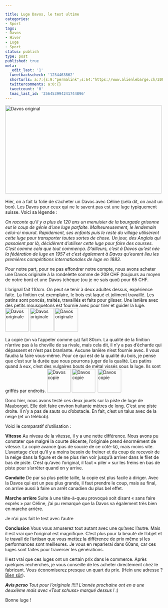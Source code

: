 ```yaml
---

title: Luge Davos, le test ultime
categories:
- Sport
tags:
- Davos
- Hiver
- Luge
- Sport
status: publish
type: post
published: true
meta:
  _edit_last: '1'
  tweetbackscheck: '1234463862'
  shorturls: a:7:{s:9:"permalink";s:64:"https://www.alienlebarge.ch/2009/01/18/luge-davos-le-test-ultime/";s:7:"tinyurl";s:25:"https://tinyurl.com/akesvt";s:4:"isgd";s:17:"https://is.gd/ilmv";s:5:"bitly";s:20:"https://bit.ly/32RySQ";s:5:"snipr";s:22:"https://snipr.com/ba78b";s:5:"snurl";s:22:"https://snurl.com/ba78b";s:7:"snipurl";s:24:"https://snipurl.com/ba78b";}
  twittercomments: a:0:{}
  tweetcount: '0'
  tmac_last_id: '256453994241744896'
---
```

<img class="alignnone" title="La photo d'une luge Davos" src="https://farm4.static.flickr.com/3362/3206259790_de55995432.jpg" alt="Davos original" width="500" height="281" /> 

Hier, on a fait la folie de s’acheter un Davos avec Céline (cela dit, on avait un bon). Les Davos pour ceux qui ne le savent pas est une luge typiquement suisse. Voici sa légende :

<em>On raconte qu’il y a plus de 120 ans un menuisier de la bourgade grisonne eut le coup de génie d’une luge parfaite. Malheureusement, le lendemain celui-ci mourut. Rapidement, ses enfants puis le reste du village utilisèrent cette luge pour transporter toutes sortes de chose. Un jour, des Anglais qui passaient par là, décidèrent d’utiliser cette luge pour faire des courses. C’est comme cela que tout commença.
D’ailleurs, c’est à Davos qu’est née la fédération de luge en 1957 et c’est également à Davos qu’eurent lieu les premières compétitions internationales de luge en 1883.</em>

<em><!--more--></em>

Pour notre part, pour ne pas effondrer notre compte, nous avons acheter une Davos originale à la rondelette somme de 209 CHF (toujours au moyen de notre bon) et une Davos tchèque (ou je ne sais quoi) pour 65 CHF.

L’orignal fait 110cm. On peut se tenir à deux adultes dessus, expérience faite. La finition est exemplaire, le bois est laqué et joliment travaillé. Les patins sont poncés, traités, travaillés et faits pour glisser. Une lanière avec des petits mousquetons est fournie avec pour tirer et guider la luge. 
<a class="tt-flickr tt-flickr-Square" title="Davos originale" href="https://www.flickr.com/photos/alienlebarge/3206518806/"><img class="alignnone" src="https://farm4.static.flickr.com/3333/3206518806_0896c39962_s.jpg" alt="Davos originale" width="75" height="75" /></a> <a class="tt-flickr tt-flickr-Square" title="Davos originale" href="https://www.flickr.com/photos/alienlebarge/3206518532/"><img class="alignnone" src="https://farm4.static.flickr.com/3343/3206518532_5776c0e85b_s.jpg" alt="Davos originale" width="75" height="75" /></a> <a class="tt-flickr tt-flickr-Square" title="Davos originale" href="https://www.flickr.com/photos/alienlebarge/3205677103/"><img class="alignnone" src="https://farm4.static.flickr.com/3511/3205677103_0a572a3424_s.jpg" alt="Davos originale" width="75" height="75" /></a> 

La copie (on va l’appeler comme ça) fait 80cm. La qualité de la finition n’arrive pas à la cheville de sa rivale, mais cela dit, il n’y a pas d’écharde qui dépassent et n’est pas branlante. Aucune lanière n’est fournie avec. Il vous faudra la faire vous-même.
Pour ce qui est de la qualité du bois, je pense que c’est sur la durée que nous pourrons juger de la qualité. Les patins quand à eux, c’est des vulgaires bouts de métal vissés sous la luge. Ils sont griffés par endroits.
<img class="alignnone" src="https://farm4.static.flickr.com/3464/3206518730_260c2e0408_s.jpg" alt="Davos copie" width="75" height="75" /> <a class="tt-flickr tt-flickr-Square" title="Davos copie" href="https://www.flickr.com/photos/alienlebarge/3206518622/"><img class="alignnone" src="https://farm4.static.flickr.com/3414/3206518622_b5553d1d31_s.jpg" alt="Davos copie" width="75" height="75" /></a>  <a class="tt-flickr tt-flickr-Square" title="Davos copie" href="https://www.flickr.com/photos/alienlebarge/3206518352/"><img class="alignnone" src="https://farm4.static.flickr.com/3388/3206518352_f1d09405c8_s.jpg" alt="Davos copie" width="75" height="75" /></a> 

Donc hier, nous avons testé ces deux jouets sur la piste de luge de Mauborget. Elle doit faire environ huitante mètres de long. C’est une piste droite. Il n’y a pas de sauts ou d’obstacle. En fait, c’est un talus avec de la neige (et un télébob).

Voici le comparatif d'utilisation :

<strong>Vitesse</strong>
Au niveau de la vitesse, il y a une nette différence. Nous avons pu constater que malgré la courte décente, l’originale prend énormément de vitesse. La copie avance (pas de soucie de ce côté-là), mais moins vite. L’avantage c’est qu’il y a moins besoin de freiner et du coup de recevoir de la neige dans la figure et de ne plus rien voir jusqu’à arriver dans le filet de bas de piste. C’est qu’avec l’original, il faut « piler » sur les freins en bas de piste pour s’arrêter quand on y arrive.

<strong>Conduite</strong>
De par sa plus petite taille, la copie est plus facile à diriger. Avec la Davos qui est un peu plus grande, il faut prendre le coup, mais au final, on arrive aussi à faire un arrêt canadien du plus bel effet.

<strong>Marche arrière</strong>
Suite à une tête-à-queu provoqué soit disant « sans faire exprès » par Céline, j’ai pu remarqué que la Davos va également très bien en marche arrière.

Je n’ai pas fait le test avec l’autre

<strong>Conclusion</strong>
Vous vous amuserez tout autant avec une qu’avec l’autre. Mais il est vrai que l’original est magnifique. C’est plus pour la beauté de l’objet et le travail de l’artisan que vous mettez la différence de prix même si les performances sont meilleures. Je vous en reparlerai dans 60ans, car ces luges sont faites pour traverser les générations. 

Il est vrai que ces luges ont un certain prix dans le commerce. Après quelques recherches, je vous conseille de les acheter directement chez le fabricant. Vous économiserez presque un quart du prix. (Hein une adresse ? <a title="Les luges Graf" href="https://www.graf-schlitten.ch/">Bien sûr</a>).

<strong><em>Avis perso</em></strong><em>
Tout pour l’originale !!!!! L’année prochaine ont en a une deuxième mais avec «Tout schuss» marqué dessus ! :)</em>

Bonne luge !
